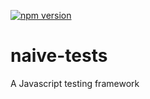 [![npm version](https://badge.fury.io/js/naive-tests.svg)](https://badge.fury.io/js/naive-tests)

# naive-tests
A Javascript testing framework
